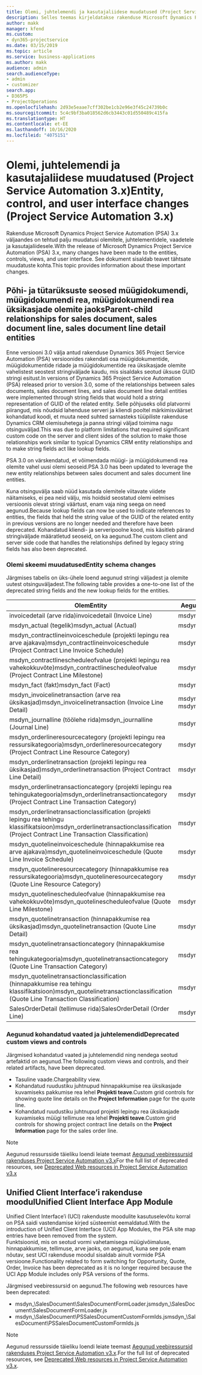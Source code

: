 ```yaml
---
title: Olemi, juhtelemendi ja kasutajaliidese muudatused (Project Service Automation 3.x)
description: Selles teemas kirjeldatakse rakenduse Microsoft Dynamics Project Service Automation 3.x lahenduse muudatusi.
author: makk
manager: kfend
ms.custom:
- dyn365-projectservice
ms.date: 03/15/2019
ms.topic: article
ms.service: business-applications
ms.author: makk
audience: admin
search.audienceType:
- admin
- customizer
search.app:
- D365PS
- ProjectOperations
ms.openlocfilehash: 2d93e5eaae7cff302be1cb2e96e3f45c24739b0c
ms.sourcegitcommit: 5c4c9bf3ba018562d6cb3443c01d550489c415fa
ms.translationtype: HT
ms.contentlocale: et-EE
ms.lasthandoff: 10/16/2020
ms.locfileid: "4075151"
---
```

# <a name="entity-control-and-user-interface-changes-project-service-automation-3x"></a><span data-ttu-id="9bcdc-103">Olemi, juhtelemendi ja kasutajaliidese muudatused (Project Service Automation 3.x)</span><span class="sxs-lookup"><span data-stu-id="9bcdc-103">Entity, control, and user interface changes (Project Service Automation 3.x)</span></span>
<span data-ttu-id="9bcdc-104">Rakenduse Microsoft Dynamics Project Service Automation (PSA) 3.x väljaandes on tehtud palju muudatusi olemitele, juhtelementidele, vaadetele ja kasutajaliidesele.</span><span class="sxs-lookup"><span data-stu-id="9bcdc-104">With the release of Microsoft Dynamics Project Service Automation (PSA) 3.x, many changes have been made to the entities, controls, views, and user interface.</span></span> <span data-ttu-id="9bcdc-105">See dokument sisaldab teavet tähtsate muudatuste kohta.</span><span class="sxs-lookup"><span data-stu-id="9bcdc-105">This topic provides information about these important changes.</span></span>

## <a name="parent-child-relationships-for-sales-document-sales-document-line-sales-document-line-detail-entities"></a><span data-ttu-id="9bcdc-106">Põhi- ja tütarüksuste seosed müügidokumendi, müügidokumendi rea, müügidokumendi rea üksikasjade olemite jaoks</span><span class="sxs-lookup"><span data-stu-id="9bcdc-106">Parent-child relationships for sales document, sales document line, sales document line detail entities</span></span>
<span data-ttu-id="9bcdc-107">Enne versiooni 3.0 välja antud rakenduse Dynamics 365 Project Service Automation (PSA) versioonides rakendati osa müügidokumentide, müügidokumentide ridade ja müügidokumentide rea üksikasjade olemite vahelistest seostest stringiväljade kaudu, mis sisaldaks seotud üksuse GUID stringi esitust.</span><span class="sxs-lookup"><span data-stu-id="9bcdc-107">In versions of Dynamics 365 Project Service Automation (PSA) released prior to version 3.0, some of the relationships between sales documents, sales document lines, and sales document line detail entities were implemented through string fields that would hold a string representation of GUID of the related entity.</span></span> <span data-ttu-id="9bcdc-108">Selle põhjuseks olid platvormi piirangud, mis nõudsid lahenduse serveri ja kliendi pooltel märkimisväärset kohandatud koodi, et muuta need suhted sarnasteks tüüpiliste rakenduse Dynamics CRM olemisuhetega ja panna stringi väljad toimima nagu otsinguväljad.</span><span class="sxs-lookup"><span data-stu-id="9bcdc-108">This was due to platform limitations that required significant custom code on the server and client sides of the solution to make those relationships work similar to typical Dynamics CRM entity relationships and to make string fields act like lookup fields.</span></span>

<span data-ttu-id="9bcdc-109">PSA 3.0 on värskendatud, et võimendada müügi- ja müügidokumendi rea olemite vahel uusi olemi seoseid.</span><span class="sxs-lookup"><span data-stu-id="9bcdc-109">PSA 3.0 has been updated to leverage the new entity relationships between sales document and sales document line entities.</span></span>

<span data-ttu-id="9bcdc-110">Kuna otsinguvälja saab nüüd kasutada olemitele viitavate viidete näitamiseks, ei pea neid välju, mis hoidsid seostatud olemi eelmises versioonis olevat stringi väärtust, enam vaja ning seega on need aegunud.</span><span class="sxs-lookup"><span data-stu-id="9bcdc-110">Because lookup fields can now be used to indicate references to entities, the fields that held the string value of the GUID of the related entity in previous versions are no longer needed and therefore have been deprecated.</span></span> <span data-ttu-id="9bcdc-111">Kohandatud kliendi- ja serveripoolne kood, mis käsitleb pärand stringiväljade määratletud seoseid, on ka aegunud.</span><span class="sxs-lookup"><span data-stu-id="9bcdc-111">The custom client and server side code that handles the relationships defined by legacy string fields has also been deprecated.</span></span>

### <a name="entity-schema-changes"></a><span data-ttu-id="9bcdc-112">Olemi skeemi muudatused</span><span class="sxs-lookup"><span data-stu-id="9bcdc-112">Entity schema changes</span></span>
<span data-ttu-id="9bcdc-113">Järgmises tabelis on üks-ühele loend aegunud stringi väljadest ja olemite uutest otsinguväljadest.</span><span class="sxs-lookup"><span data-stu-id="9bcdc-113">The following table provides a one-to-one list of the deprecated string fields and the new lookup fields for the entities.</span></span> 

 <span data-ttu-id="9bcdc-114">Olem</span><span class="sxs-lookup"><span data-stu-id="9bcdc-114">Entity</span></span> |   <span data-ttu-id="9bcdc-115">Aegunud väli (string)</span><span class="sxs-lookup"><span data-stu-id="9bcdc-115">Deprecated field (String)</span></span> | <span data-ttu-id="9bcdc-116">Uus väli (otsinguväli)</span><span class="sxs-lookup"><span data-stu-id="9bcdc-116">New field (Lookup)</span></span>
--- | --- | ---
<span data-ttu-id="9bcdc-117">invoicedetail (arve rida)</span><span class="sxs-lookup"><span data-stu-id="9bcdc-117">invoicedetail (Invoice Line)</span></span> |  <span data-ttu-id="9bcdc-118">msdyn_contractline</span><span class="sxs-lookup"><span data-stu-id="9bcdc-118">msdyn_contractline</span></span> |    <span data-ttu-id="9bcdc-119">msdyn_contractlineid</span><span class="sxs-lookup"><span data-stu-id="9bcdc-119">msdyn_contractlineid</span></span>
<span data-ttu-id="9bcdc-120">msdyn_actual (tegelik)</span><span class="sxs-lookup"><span data-stu-id="9bcdc-120">msdyn_actual (Actual)</span></span> | <span data-ttu-id="9bcdc-121">msdyn_salescontractline</span><span class="sxs-lookup"><span data-stu-id="9bcdc-121">msdyn_salescontractline</span></span> |   <span data-ttu-id="9bcdc-122">msdyn_salescontractlineid</span><span class="sxs-lookup"><span data-stu-id="9bcdc-122">msdyn_salescontractlineid</span></span>
<span data-ttu-id="9bcdc-123">msdyn_contractlineinvoiceschedule (projekti lepingu rea arve ajakava)</span><span class="sxs-lookup"><span data-stu-id="9bcdc-123">msdyn_contractlineinvoiceschedule (Project Contract Line Invoice Schedule)</span></span> |    <span data-ttu-id="9bcdc-124">msdyn_contractline</span><span class="sxs-lookup"><span data-stu-id="9bcdc-124">msdyn_contractline</span></span> |    <span data-ttu-id="9bcdc-125">msdyn_contractlineid</span><span class="sxs-lookup"><span data-stu-id="9bcdc-125">msdyn_contractlineid</span></span>
<span data-ttu-id="9bcdc-126">msdyn_contractlinescheduleofvalue (projekti lepingu rea vahekokkuvõte)</span><span class="sxs-lookup"><span data-stu-id="9bcdc-126">msdyn_contractlinescheduleofvalue (Project Contract Line Milestone)</span></span> |   <span data-ttu-id="9bcdc-127">msdyn_contractline</span><span class="sxs-lookup"><span data-stu-id="9bcdc-127">msdyn_contractline</span></span> |    <span data-ttu-id="9bcdc-128">msdyn_contractlineid</span><span class="sxs-lookup"><span data-stu-id="9bcdc-128">msdyn_contractlineid</span></span>
<span data-ttu-id="9bcdc-129">msdyn_fact (fakt)</span><span class="sxs-lookup"><span data-stu-id="9bcdc-129">msdyn_fact (Fact)</span></span> | <span data-ttu-id="9bcdc-130">msdyn_salescontractline</span><span class="sxs-lookup"><span data-stu-id="9bcdc-130">msdyn_salescontractline</span></span> |   <span data-ttu-id="9bcdc-131">msdyn_salescontractlineid</span><span class="sxs-lookup"><span data-stu-id="9bcdc-131">msdyn_salescontractlineid</span></span>
<span data-ttu-id="9bcdc-132">msdyn_invoicelinetransaction (arve rea üksikasjad)</span><span class="sxs-lookup"><span data-stu-id="9bcdc-132">msdyn_invoicelinetransaction (Invoice Line Detail)</span></span> | <span data-ttu-id="9bcdc-133">msdyn_invoiceline</span><span class="sxs-lookup"><span data-stu-id="9bcdc-133">msdyn_invoiceline</span></span> <br> <span data-ttu-id="9bcdc-134">msdyn_salescontractline</span><span class="sxs-lookup"><span data-stu-id="9bcdc-134">msdyn_salescontractline</span></span> | <span data-ttu-id="9bcdc-135">msdyn_invoicelineid</span><span class="sxs-lookup"><span data-stu-id="9bcdc-135">msdyn_invoicelineid</span></span> <br> <span data-ttu-id="9bcdc-136">msdyn_salescontractlineid</span><span class="sxs-lookup"><span data-stu-id="9bcdc-136">msdyn_salescontractlineid</span></span>
<span data-ttu-id="9bcdc-137">msdyn_journalline (töölehe rida)</span><span class="sxs-lookup"><span data-stu-id="9bcdc-137">msdyn_journalline (Journal Line)</span></span> |  <span data-ttu-id="9bcdc-138">msdyn_salescontractline</span><span class="sxs-lookup"><span data-stu-id="9bcdc-138">msdyn_salescontractline</span></span> |   <span data-ttu-id="9bcdc-139">msdyn_salescontractlineid</span><span class="sxs-lookup"><span data-stu-id="9bcdc-139">msdyn_salescontractlineid</span></span>
<span data-ttu-id="9bcdc-140">msdyn_orderlineresourcecategory (projekti lepingu rea ressursikategooria)</span><span class="sxs-lookup"><span data-stu-id="9bcdc-140">msdyn_orderlineresourcecategory (Project Contract Line Resource Category)</span></span> | <span data-ttu-id="9bcdc-141">msdyn_salescontractline</span><span class="sxs-lookup"><span data-stu-id="9bcdc-141">msdyn_salescontractline</span></span> |   <span data-ttu-id="9bcdc-142">msdyn_contractlineid</span><span class="sxs-lookup"><span data-stu-id="9bcdc-142">msdyn_contractlineid</span></span>
<span data-ttu-id="9bcdc-143">msdyn_orderlinetransaction (projekti lepingu rea üksikasjad)</span><span class="sxs-lookup"><span data-stu-id="9bcdc-143">msdyn_orderlinetransaction (Project Contract Line Detail)</span></span> | <span data-ttu-id="9bcdc-144">msdyn_salescontractline</span><span class="sxs-lookup"><span data-stu-id="9bcdc-144">msdyn_salescontractline</span></span> |   <span data-ttu-id="9bcdc-145">msdyn_salescontractlineid</span><span class="sxs-lookup"><span data-stu-id="9bcdc-145">msdyn_salescontractlineid</span></span>
<span data-ttu-id="9bcdc-146">msdyn_orderlinetransactioncategory (projekti lepingu rea tehingukategooria)</span><span class="sxs-lookup"><span data-stu-id="9bcdc-146">msdyn_orderlinetransactioncategory (Project Contract Line Transaction Category)</span></span> |   <span data-ttu-id="9bcdc-147">msdyn_contractline</span><span class="sxs-lookup"><span data-stu-id="9bcdc-147">msdyn_contractline</span></span> |    <span data-ttu-id="9bcdc-148">msdyn_contractlineid</span><span class="sxs-lookup"><span data-stu-id="9bcdc-148">msdyn_contractlineid</span></span>
<span data-ttu-id="9bcdc-149">msdyn_orderlinetransactionclassification (projekti lepingu rea tehingu klassifikatsioon)</span><span class="sxs-lookup"><span data-stu-id="9bcdc-149">msdyn_orderlinetransactionclassification (Project Contract Line Transaction Classification)</span></span> |   <span data-ttu-id="9bcdc-150">msdyn_contractline</span><span class="sxs-lookup"><span data-stu-id="9bcdc-150">msdyn_contractline</span></span> |    <span data-ttu-id="9bcdc-151">msdyn_contractlineid</span><span class="sxs-lookup"><span data-stu-id="9bcdc-151">msdyn_contractlineid</span></span>
<span data-ttu-id="9bcdc-152">msdyn_quotelineinvoiceschedule (hinnapakkumise rea arve ajakava)</span><span class="sxs-lookup"><span data-stu-id="9bcdc-152">msdyn_quotelineinvoiceschedule (Quote Line Invoice Schedule)</span></span> |  <span data-ttu-id="9bcdc-153">msdyn_quoteline</span><span class="sxs-lookup"><span data-stu-id="9bcdc-153">msdyn_quoteline</span></span> |   <span data-ttu-id="9bcdc-154">msdyn_quotelineid</span><span class="sxs-lookup"><span data-stu-id="9bcdc-154">msdyn_quotelineid</span></span>
<span data-ttu-id="9bcdc-155">msdyn_quotelineresourcecategory (hinnapakkumise rea ressursikategooria)</span><span class="sxs-lookup"><span data-stu-id="9bcdc-155">msdyn_quotelineresourcecategory (Quote Line Resource Category)</span></span> |    <span data-ttu-id="9bcdc-156">msdyn_quoteline</span><span class="sxs-lookup"><span data-stu-id="9bcdc-156">msdyn_quoteline</span></span> |   <span data-ttu-id="9bcdc-157">msdyn_quotelineid</span><span class="sxs-lookup"><span data-stu-id="9bcdc-157">msdyn_quotelineid</span></span>
<span data-ttu-id="9bcdc-158">msdyn_quotelinescheduleofvalue (hinnapakkumise rea vahekokkuvõte)</span><span class="sxs-lookup"><span data-stu-id="9bcdc-158">msdyn_quotelinescheduleofvalue (Quote Line Milestone)</span></span> | <span data-ttu-id="9bcdc-159">msdyn_quoteline</span><span class="sxs-lookup"><span data-stu-id="9bcdc-159">msdyn_quoteline</span></span> |   <span data-ttu-id="9bcdc-160">msdyn_quotelineid</span><span class="sxs-lookup"><span data-stu-id="9bcdc-160">msdyn_quotelineid</span></span>
<span data-ttu-id="9bcdc-161">msdyn_quotelinetransaction (hinnapakkumise rea üksikasjad)</span><span class="sxs-lookup"><span data-stu-id="9bcdc-161">msdyn_quotelinetransaction (Quote Line Detail)</span></span> |    <span data-ttu-id="9bcdc-162">msdyn_quoteline</span><span class="sxs-lookup"><span data-stu-id="9bcdc-162">msdyn_quoteline</span></span> |   <span data-ttu-id="9bcdc-163">msdyn_quotelineid</span><span class="sxs-lookup"><span data-stu-id="9bcdc-163">msdyn_quotelineid</span></span>
<span data-ttu-id="9bcdc-164">msdyn_quotelinetransactioncategory (hinnapakkumise rea tehingukategooria)</span><span class="sxs-lookup"><span data-stu-id="9bcdc-164">msdyn_quotelinetransactioncategory (Quote Line Transaction Category)</span></span> |  <span data-ttu-id="9bcdc-165">msdyn_quoteline</span><span class="sxs-lookup"><span data-stu-id="9bcdc-165">msdyn_quoteline</span></span> |   <span data-ttu-id="9bcdc-166">msdyn_quotelineid</span><span class="sxs-lookup"><span data-stu-id="9bcdc-166">msdyn_quotelineid</span></span>
<span data-ttu-id="9bcdc-167">msdyn_quotelinetransactionclassification (hinnapakkumise rea tehingu klassifikatsioon)</span><span class="sxs-lookup"><span data-stu-id="9bcdc-167">msdyn_quotelinetransactionclassification (Quote Line Transaction Classification)</span></span> |  <span data-ttu-id="9bcdc-168">msdyn_quoteline</span><span class="sxs-lookup"><span data-stu-id="9bcdc-168">msdyn_quoteline</span></span> |   <span data-ttu-id="9bcdc-169">msdyn_quotelineid</span><span class="sxs-lookup"><span data-stu-id="9bcdc-169">msdyn_quotelineid</span></span>
<span data-ttu-id="9bcdc-170">SalesOrderDetail (tellimuse rida)</span><span class="sxs-lookup"><span data-stu-id="9bcdc-170">SalesOrderDetail (Order Line)</span></span> | <span data-ttu-id="9bcdc-171">msdyn_quotelineid</span><span class="sxs-lookup"><span data-stu-id="9bcdc-171">msdyn_quotelineid</span></span> | <span data-ttu-id="9bcdc-172">msdyn_quoteline</span><span class="sxs-lookup"><span data-stu-id="9bcdc-172">msdyn_quoteline</span></span> 

### <a name="deprecated-custom-views-and-controls"></a><span data-ttu-id="9bcdc-173">Aegunud kohandatud vaated ja juhtelemendid</span><span class="sxs-lookup"><span data-stu-id="9bcdc-173">Deprecated custom views and controls</span></span>
<span data-ttu-id="9bcdc-174">Järgmised kohandatud vaated ja juhtelemendid ning nendega seotud artefaktid on aegunud.</span><span class="sxs-lookup"><span data-stu-id="9bcdc-174">The following custom views and controls, and their related artifacts, have been deprecated.</span></span>

- <span data-ttu-id="9bcdc-175">Tasuline vaade.</span><span class="sxs-lookup"><span data-stu-id="9bcdc-175">Chargeability view.</span></span>
- <span data-ttu-id="9bcdc-176">Kohandatud ruudustiku juhtnupud hinnapakkumise rea üksikasjade kuvamiseks pakkumise rea lehel **Projekti teave**.</span><span class="sxs-lookup"><span data-stu-id="9bcdc-176">Custom grid controls for showing quote line details on the **Project Information** page for the quote line.</span></span>
- <span data-ttu-id="9bcdc-177">Kohandatud ruudustiku juhtnupud projekti lepingu rea üksikasjade kuvamiseks müügi tellimuse rea lehel **Projekti teave**.</span><span class="sxs-lookup"><span data-stu-id="9bcdc-177">Custom grid controls for showing project contract line details on the **Project Information** page for the sales order line.</span></span>

> [!NOTE]
> <span data-ttu-id="9bcdc-178">Aegunud ressursside täieliku loendi leiate teemast [Aegunud veebiressursid rakenduses Project Service Automation v3.x](../developer-guides/web-resources-deprecated-v3.x.md)</span><span class="sxs-lookup"><span data-stu-id="9bcdc-178">For the full list of deprecated resources, see [Deprecated Web resources in Project Service Automation v3.x](../developer-guides/web-resources-deprecated-v3.x.md)</span></span>

## <a name="unified-client-interface-app-module"></a><span data-ttu-id="9bcdc-179">Unified Client Interface’i rakenduse moodul</span><span class="sxs-lookup"><span data-stu-id="9bcdc-179">Unified Client Interface App Module</span></span>
<span data-ttu-id="9bcdc-180">Unified Client Interface’i (UCI) rakenduste moodulite kasutuselevõtu korral on PSA saidi vastendamise kirjed süsteemist eemaldatud.</span><span class="sxs-lookup"><span data-stu-id="9bcdc-180">With the introduction of Unified Client Interface (UCI) App Modules, the PSA site map entries have been removed from the system.</span></span>  
<span data-ttu-id="9bcdc-181">Funktsioonid, mis on seotud vormi vahetamisega müügivõimaluse, hinnapakkumise, tellimuse, arve jaoks, on aegunud, kuna see pole enam nõutav, sest UCI rakenduse moodul sisaldab ainult vormide PSA versioone.</span><span class="sxs-lookup"><span data-stu-id="9bcdc-181">Functionality related to form switching for Opportunity, Quote, Order, Invoice has been deprecated as it is no longer required because the UCI App Module includes only PSA versions of the forms.</span></span>  

<span data-ttu-id="9bcdc-182">Järgmised veebiressursid on aegunud.</span><span class="sxs-lookup"><span data-stu-id="9bcdc-182">The following web resources have been deprecated:</span></span>

- <span data-ttu-id="9bcdc-183">msdyn_\SalesDocument\SalesDocumentFormLoader.js</span><span class="sxs-lookup"><span data-stu-id="9bcdc-183">msdyn_\SalesDocument\SalesDocumentFormLoader.js</span></span>
- <span data-ttu-id="9bcdc-184">msdyn_\SalesDocument\PSSalesDocumentCustomFormIds.js</span><span class="sxs-lookup"><span data-stu-id="9bcdc-184">msdyn_\SalesDocument\PSSalesDocumentCustomFormIds.js</span></span>

> [!NOTE]
> <span data-ttu-id="9bcdc-185">Aegunud ressursside täieliku loendi leiate teemast [Aegunud veebiressursid rakenduses Project Service Automation v3.x](../developer-guides/web-resources-deprecated-v3.x.md).</span><span class="sxs-lookup"><span data-stu-id="9bcdc-185">For the full list of deprecated resources, see [Deprecated Web resources in Project Service Automation v3.x](../developer-guides/web-resources-deprecated-v3.x.md).</span></span>


